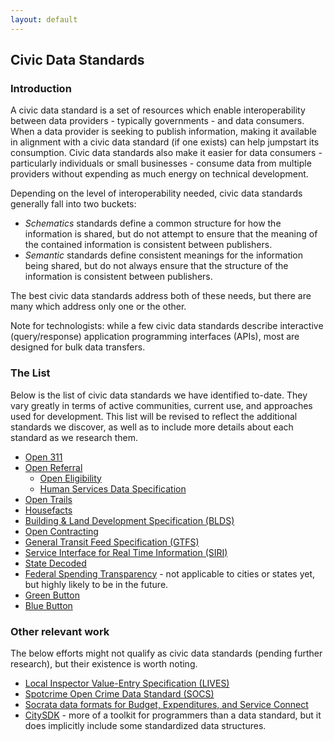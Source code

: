 ```yaml
---
layout: default
---
```


## Civic Data Standards

### Introduction

A civic data standard is a set of resources which enable interoperability between data providers - typically governments - and data consumers. When a data provider is seeking to publish information, making it available in alignment with a civic data standard (if one exists) can help jumpstart its consumption. Civic data standards also make it easier for data consumers - particularly individuals or small businesses - consume data from multiple providers without expending as much energy on technical development.

Depending on the level of interoperability needed, civic data standards generally fall into two buckets:

* *Schematics* standards define a common structure for how the information is shared, but do not attempt to ensure that the meaning of the contained information is consistent between publishers.
* *Semantic* standards define consistent meanings for the information being shared, but do not always ensure that the structure of the information is consistent between publishers.

The best civic data standards address both of these needs, but there are many which address only one or the other.

Note for technologists: while a few civic data standards describe interactive (query/response) application programming interfaces (APIs), most are designed for bulk data transfers.

### The List
Below is the list of civic data standards we have identified to-date. They vary greatly in terms of active communities, current use, and approaches used for development. This list will be revised to reflect the additional standards we discover, as well as to include more details about each standard as we research them.

* [Open 311](http://open311.org)
* [Open Referral](http://openreferral.org/)
  * [Open Eligibility](http://about.auntbertha.com/openeligibility)
  * [Human Services Data Specification](https://github.com/codeforamerica/OpenReferral/blob/master/Human%20Services%20Data%20Specification%20%20v1.0.md)
* [Open Trails](http://www.opentraildata.org/)
* [Housefacts](https://sites.google.com/site/housefactsdatastandard/home/specification)
* [Building &amp; Land Development Specification (BLDS)](http://permitdata.org/)
* [Open Contracting](http://standard.open-contracting.org/)
* [General Transit Feed Specification (GTFS)](https://developers.google.com/transit/gtfs/)
* [Service Interface for Real Time Information (SIRI)](http://www.siri.org.uk/)
* [State Decoded](http://statedecoded.github.io/documentation/xml-format.html)
* [Federal Spending Transparency](http://fedspendingtransparency.github.io/) - not applicable to cities or states yet, but highly likely to be in the future.
* [Green Button](http://www.greenbuttondata.org/)
* [Blue Button](http://bluebuttontoolkit.healthit.gov/)

### Other relevant work
The below efforts might not qualify as civic data standards (pending further research), but their existence is worth noting.

* [Local Inspector Value-Entry Specification (LIVES)](http://www.yelp.com/healthscores)
* [Spotcrime Open Crime Data Standard (SOCS)](http://blog.spotcrime.com/2014/03/the-spotcrime-open-crime-data-standard.html)
* [Socrata data formats for Budget, Expenditures, and Service Connect](http://open-data-standards.github.io/data-schemas/)
* [CitySDK](http://uscensusbureau.github.io/citysdk/) - more of a toolkit for programmers than a data standard, but it does implicitly include some standardized data structures.

